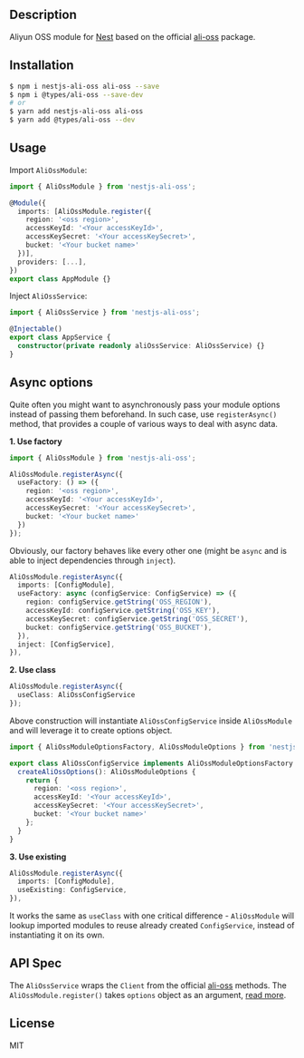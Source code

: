 ## Description

Aliyun OSS module for [Nest](https://github.com/nestjs/nest) based on the official [ali-oss](https://www.npmjs.com/package/ali-oss) package.

## Installation

```bash
$ npm i nestjs-ali-oss ali-oss --save
$ npm i @types/ali-oss --save-dev
# or
$ yarn add nestjs-ali-oss ali-oss
$ yarn add @types/ali-oss --dev

```

## Usage

Import `AliOssModule`:

```typescript
import { AliOssModule } from 'nestjs-ali-oss';

@Module({
  imports: [AliOssModule.register({
    region: '<oss region>',
    accessKeyId: '<Your accessKeyId>',
    accessKeySecret: '<Your accessKeySecret>',
    bucket: '<Your bucket name>'
  })],
  providers: [...],
})
export class AppModule {}
```

Inject `AliOssService`:

```typescript
import { AliOssService } from 'nestjs-ali-oss';

@Injectable()
export class AppService {
  constructor(private readonly aliOssService: AliOssService) {}
}
```

## Async options

Quite often you might want to asynchronously pass your module options instead of passing them beforehand. In such case, use `registerAsync()` method, that provides a couple of various ways to deal with async data.

**1. Use factory**

```typescript
import { AliOssModule } from 'nestjs-ali-oss';

AliOssModule.registerAsync({
  useFactory: () => ({
    region: '<oss region>',
    accessKeyId: '<Your accessKeyId>',
    accessKeySecret: '<Your accessKeySecret>',
    bucket: '<Your bucket name>'
  })
});
```

Obviously, our factory behaves like every other one (might be `async` and is able to inject dependencies through `inject`).

```typescript
AliOssModule.registerAsync({
  imports: [ConfigModule],
  useFactory: async (configService: ConfigService) => ({
    region: configService.getString('OSS_REGION'),
    accessKeyId: configService.getString('OSS_KEY'),
    accessKeySecret: configService.getString('OSS_SECRET'),
    bucket: configService.getString('OSS_BUCKET'),
  }),
  inject: [ConfigService],
}),
```

**2. Use class**

```typescript
AliOssModule.registerAsync({
  useClass: AliOssConfigService
});
```

Above construction will instantiate `AliOssConfigService` inside `AliOssModule` and will leverage it to create options object.

```typescript
import { AliOssModuleOptionsFactory, AliOssModuleOptions } from 'nestjs-ali-oss';

export class AliOssConfigService implements AliOssModuleOptionsFactory {
  createAliOssOptions(): AliOssModuleOptions {
    return {
      region: '<oss region>',
      accessKeyId: '<Your accessKeyId>',
      accessKeySecret: '<Your accessKeySecret>',
      bucket: '<Your bucket name>'
    };
  }
}
```

**3. Use existing**

```typescript
AliOssModule.registerAsync({
  imports: [ConfigModule],
  useExisting: ConfigService,
}),
```

It works the same as `useClass` with one critical difference - `AliOssModule` will lookup imported modules to reuse already created `ConfigService`, instead of instantiating it on its own.

## API Spec

The `AliOssService` wraps the `Client` from the official [ali-oss](https://www.npmjs.com/package/ali-oss) methods. The `AliOssModule.register()` takes `options` object as an argument, [read more](https://www.npmjs.com/package/ali-oss#ossoptions).

## License

MIT
